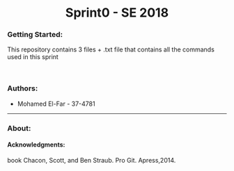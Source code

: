 
<h1 align="center">Sprint0 - SE 2018</h1>

<h3>Getting Started:</h3>
<p> This repository contains 3 files + .txt file that contains all the commands used in this sprint </p>
<br> 
<h3>Authors:</h3>
<ul>
	<li>Mohamed El-Far - 37-4781</li>
</ul>
<hr>
<h3 text-align="center" >About:</h3>
<h4>Acknowledgments:</h4>
<p>book Chacon, Scott, and Ben Straub. Pro Git. Apress,2014.</p>
